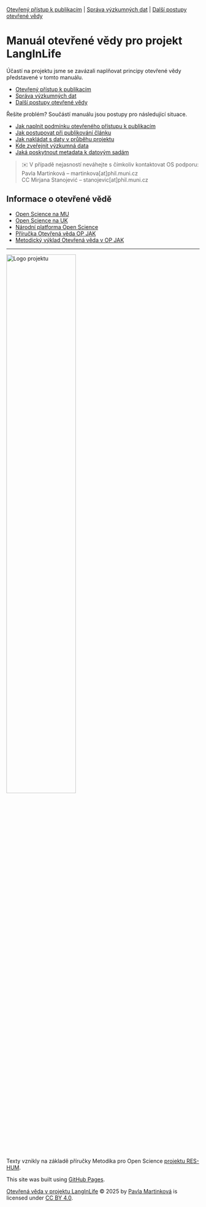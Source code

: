 [Otevřený přístup k publikacím](/osprinciples/open-access) | [Správa výzkumných dat](/osprinciples/sprava-dat) | [Další postupy otevřené vědy](/osprinciples/dalsi-postupy)

# Manuál otevřené vědy pro projekt LangInLife

Účastí na projektu jsme se zavázali naplňovat principy otevřené vědy představené v tomto manuálu.
- [Otevřený přístup k publikacím](/osprinciples/open-access)
- [Správa výzkumných dat](/osprinciples/sprava-dat)
- [Další postupy otevřené vědy](/osprinciples/dalsi-postupy)

Řešíte problém? Součástí manuálu jsou postupy pro následující situace.
- [Jak naplnit podmínku otevřeného přístupu k publikacím](https://pavla-martinkova.github.io/osprinciples/open-access#jak-naplnit-podmínku-otevřeného-přístupu)
- [Jak postupovat při publikování článku](/osprinciples/sprava-dat#jak-postupovat-při-publikování-článku)
- [Jak nakládat s daty v průběhu projektu](/osprinciples/sprava-dat#jak-nakladat-s-daty-v-průběhu-projektu)
- [Kde zveřejnit výzkumná data](/osprinciples/sprava-dat#kde-zveřejnit-výzkumná-data)
- [Jaká poskytnout metadata k datovým sadám](/osprinciples/sprava-dat#jaká-poskytnout-metadata-k-datovým-sadám)

> ✉️ V případě nejasností neváhejte s čímkoliv kontaktovat OS podporu: <br>
> Pavla Martinková – martinkova[at]phil.muni.cz <br>
> CC Mirjana Stanojević – stanojevic[at]phil.muni.cz

## Informace o otevřené vědě

- [Open Science na MU](https://www.openscience.muni.cz)
- [Open Science na UK](https://openscience.cuni.cz)
- [Národní platforma Open Science](https://openscience.cz/cs/)
- [Příručka Otevřená věda OP JAK](https://opjak.cz/dokumenty/otevrena-veda/)
- [Metodický výklad Otevřená věda v OP JAK](https://opjak.cz/aktuality/metodicky-vyklad-otevrena-veda-pro-projekty-vyzvy-02_22_008-spickovy-vyzkum/)

---

<img src="/osprinciples/footer.png" alt="Logo projektu" style="width: 60%;">

Texty vznikly na základě příručky Metodika pro Open Science [projektu RES-HUM](https://reshum.muni.cz).

This site was built using [GitHub Pages](https://pages.github.com/).

[Otevřená věda v projektu LangInLife](https://pavla-martinkova.github.io/osprinciples/) © 2025 by [Pavla Martinková](https://github.com/pavla-martinkova) is licensed under [CC BY 4.0](https://creativecommons.org/licenses/by/4.0/).